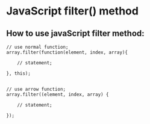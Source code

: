 # JavaScript filter() method

## How to use javaScript filter method:

    // use normal function;
    array.filter(function(element, index, array){

        // statement;

    }, this);


    // use arrow function;
    array.filter((element, index, array) {

        // statement;

    });